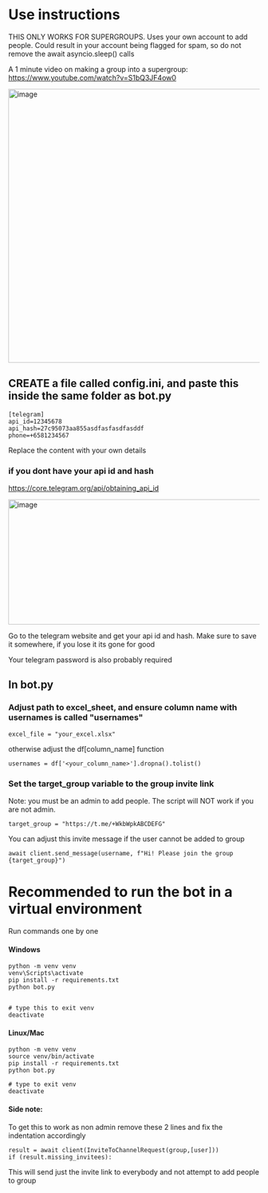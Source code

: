 # Use instructions

THIS ONLY WORKS FOR SUPERGROUPS. Uses your own account to add people. Could result in your account being flagged for spam, so do not remove the await asyncio.sleep() calls

A 1 minute video on making a group into a supergroup:
https://www.youtube.com/watch?v=S1bQ3JF4ow0

<img width="602" height="549" alt="image" src="https://github.com/user-attachments/assets/1ae52a7b-67c6-4d51-8dd8-b62218f11bbd" />


## CREATE a file called config.ini, and paste this inside the same folder as bot.py
```
[telegram]
api_id=12345678
api_hash=27c95073aa855asdfasfasdfasddf
phone=+6581234567
```
Replace the content with your own details

### if you dont have your api id and hash
https://core.telegram.org/api/obtaining_api_id

<img width="850" height="251" alt="image" src="https://github.com/user-attachments/assets/99a9f21f-8036-4e6a-b1fd-db4c42486812" />

Go to the telegram website and get your api id and hash. Make sure to save it somewhere, if you lose it its gone for good

Your telegram password is also probably required

## In bot.py

### Adjust path to excel_sheet, and ensure column name with usernames is called "usernames"
```
excel_file = "your_excel.xlsx"
```
otherwise adjust the df[column_name] function 
```
usernames = df['<your_column_name>'].dropna().tolist()
```

### Set the target_group variable to the group invite link
Note: you must be an admin to add people. The script will NOT work if you are not admin.
```
target_group = "https://t.me/+WkbWpkABCDEFG"
```

You can adjust this invite message if the user cannot be added to group
```
await client.send_message(username, f"Hi! Please join the group {target_group}")
```

# Recommended to run the bot in a virtual environment
Run commands one by one
#### Windows
```
python -m venv venv
venv\Scripts\activate
pip install -r requirements.txt
python bot.py


# type this to exit venv 
deactivate
```

#### Linux/Mac
```
python -m venv venv
source venv/bin/activate
pip install -r requirements.txt
python bot.py

# type to exit venv
deactivate
```

#### Side note:
To get this to work as non admin
remove these 2 lines and fix the indentation accordingly
```
result = await client(InviteToChannelRequest(group,[user]))
if (result.missing_invitees):
```
This will send just the invite link to everybody and not attempt to add people to group




















